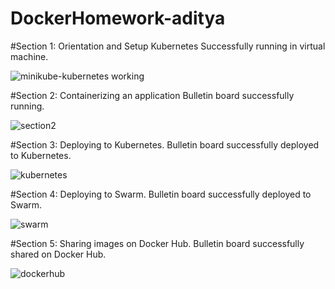 # DockerHomework-aditya

#Section 1: Orientation and Setup 
Kubernetes Successfully running in virtual machine.

![minikube-kubernetes working](https://user-images.githubusercontent.com/37020817/67138417-bca77380-f210-11e9-8bcf-a3aa14aa62b3.png)


#Section 2: Containerizing an application
Bulletin board successfully running.

![section2](https://user-images.githubusercontent.com/37020817/67165114-2f1e6d80-f34f-11e9-938c-3dfa2eb820df.png)


#Section 3: Deploying to Kubernetes.
Bulletin board successfully deployed to Kubernetes.

![kubernetes](https://user-images.githubusercontent.com/37020817/67138422-c5984500-f210-11e9-95f9-09b00f512da0.png)


#Section 4: Deploying to Swarm.
Bulletin board successfully deployed to Swarm.

![swarm](https://user-images.githubusercontent.com/37020817/67138420-c03afa80-f210-11e9-96ca-b881fb6cf54f.png)


#Section 5: Sharing images on Docker Hub.
Bulletin board successfully shared on Docker Hub.

![dockerhub](https://user-images.githubusercontent.com/37020817/67138423-c7fa9f00-f210-11e9-9ab5-5077285a801d.png)

